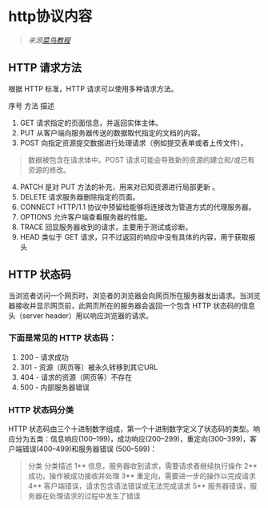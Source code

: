 # http协议内容
>_来源[菜鸟教程](https://www.runoob.com/http/http-methods.html)_
## HTTP 请求方法
根据 HTTP 标准，HTTP 请求可以使用多种请求方法。

序号	方法	描述
1.	GET	请求指定的页面信息，并返回实体主体。
2.	PUT	从客户端向服务器传送的数据取代指定的文档的内容。
3.	POST	向指定资源提交数据进行处理请求（例如提交表单或者上传文件）。
>数据被包含在请求体中。POST 请求可能会导致新的资源的建立和/或已有资源的修改。
4.	PATCH	是对 PUT 方法的补充，用来对已知资源进行局部更新 。	
5.	DELETE	请求服务器删除指定的页面。
6.	CONNECT	HTTP/1.1 协议中预留给能够将连接改为管道方式的代理服务器。
7.	OPTIONS	允许客户端查看服务器的性能。
8.	TRACE	回显服务器收到的请求，主要用于测试或诊断。
9. HEAD	类似于 GET 请求，只不过返回的响应中没有具体的内容，用于获取报头

## HTTP 状态码
当浏览者访问一个网页时，浏览者的浏览器会向网页所在服务器发出请求。当浏览器接收并显示网页前，此网页所在的服务器会返回一个包含 HTTP 状态码的信息头（server header）用以响应浏览器的请求。

### 下面是常见的 HTTP 状态码：
1. 200 - 请求成功
2. 301 - 资源（网页等）被永久转移到其它URL
3. 404 - 请求的资源（网页等）不存在
4. 500 - 内部服务器错误

### HTTP 状态码分类
HTTP 状态码由三个十进制数字组成，第一个十进制数字定义了状态码的类型。响应分为五类：信息响应(100–199)，成功响应(200–299)，重定向(300–399)，客户端错误(400–499)和服务器错误 (500–599)：

>分类	分类描述
>1**	信息，服务器收到请求，需要请求者继续执行操作
>2**	成功，操作被成功接收并处理
>3**	重定向，需要进一步的操作以完成请求
>4**	客户端错误，请求包含语法错误或无法完成请求
>5**	服务器错误，服务器在处理请求的过程中发生了错误